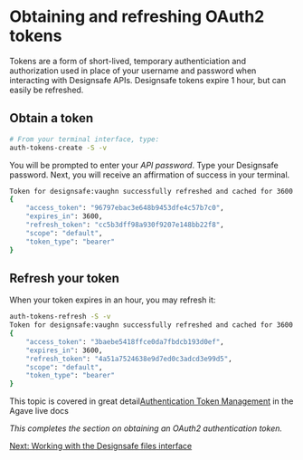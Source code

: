 # Obtaining and refreshing OAuth2 tokens

Tokens are a form of short-lived, temporary authenticiation and authorization used in place of your username and password when interacting with Designsafe APIs. Designsafe tokens expire 1 hour, but can easily be refreshed.


## Obtain a token

```sh
# From your terminal interface, type:
auth-tokens-create -S -v
```

You will be prompted to enter your *API password*. Type your Designsafe password. Next, you will receive an affirmation of success in your terminal.

```sh
Token for designsafe:vaughn successfully refreshed and cached for 3600 seconds
{
    "access_token": "96797ebac3e648b9453dfe4c57b7c0",
    "expires_in": 3600,
    "refresh_token": "cc5b3dff98a930f9207e148bb22f8",
    "scope": "default",
    "token_type": "bearer"
}
```

## Refresh your token

When your token expires in an hour, you may refresh it:

```sh
auth-tokens-refresh -S -v
Token for designsafe:vaughn successfully refreshed and cached for 3600 seconds
{
    "access_token": "3baebe5418ffce0da7fbdcb193d0ef",
    "expires_in": 3600,
    "refresh_token": "4a51a7524638e9d7ed0c3adcd3e99d5",
    "scope": "default",
    "token_type": "bearer"
}
```

This topic is covered in great detail[Authentication Token Management](http://agaveapi.co/authentication-token-management/) in the Agave live docs

*This completes the section on obtaining an OAuth2 authentication token.*

[Next: Working with the Designsafe files interface](01-files-101.md)
